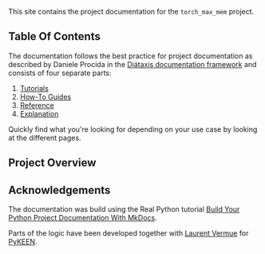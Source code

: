 This site contains the project documentation for the
`torch_max_mem` project.

## Table Of Contents

The documentation follows the best practice for
project documentation as described by Daniele Procida
in the [Diátaxis documentation framework](https://diataxis.fr/)
and consists of four separate parts:

1. [Tutorials](tutorials.md)
2. [How-To Guides](how-to-guides.md)
3. [Reference](reference.md)
4. [Explanation](explanation.md)

Quickly find what you're looking for depending on
your use case by looking at the different pages.


## Project Overview


## Acknowledgements

The documentation was build using the
Real Python tutorial
[Build Your Python Project Documentation With MkDocs](
    https://realpython.com/python-project-documentation-with-mkdocs/).

Parts of the logic have been developed together with
[Laurent Vermue](https://github.com/lvermue) for [PyKEEN](https://github.com/pykeen/pykeen).